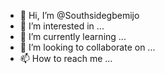 - 👋 Hi, I’m @Southsidegbemijo
- 👀 I’m interested in ...
- 🌱 I’m currently learning ...
- 💞️ I’m looking to collaborate on ...
- 📫 How to reach me ...

<!---
Southsidegbemijo/Southsidegbemijo is a ✨ special ✨ repository because its `README.md` (this file) appears on your GitHub profile.
You can click the Preview link to take a look at your changes.
--->
